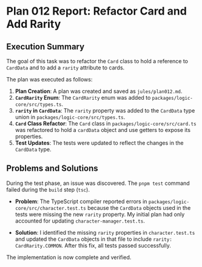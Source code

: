 # Plan 012 Report: Refactor Card and Add Rarity

## Execution Summary

The goal of this task was to refactor the `Card` class to hold a reference to `CardData` and to add a `rarity` attribute to cards.

The plan was executed as follows:

1.  **Plan Creation**: A plan was created and saved as `jules/plan012.md`.
2.  **`CardRarity` Enum**: The `CardRarity` enum was added to `packages/logic-core/src/types.ts`.
3.  **`rarity` in `CardData`**: The `rarity` property was added to the `CardData` type union in `packages/logic-core/src/types.ts`.
4.  **`Card` Class Refactor**: The `Card` class in `packages/logic-core/src/card.ts` was refactored to hold a `cardData` object and use getters to expose its properties.
5.  **Test Updates**: The tests were updated to reflect the changes in the `CardData` type.

## Problems and Solutions

During the test phase, an issue was discovered. The `pnpm test` command failed during the `build` step (`tsc`).

-   **Problem**: The TypeScript compiler reported errors in `packages/logic-core/src/character.test.ts` because the `CardData` objects used in the tests were missing the new `rarity` property. My initial plan had only accounted for updating `character-manager.test.ts`.

-   **Solution**: I identified the missing `rarity` properties in `character.test.ts` and updated the `CardData` objects in that file to include `rarity: CardRarity.COMMON`. After this fix, all tests passed successfully.

The implementation is now complete and verified.
